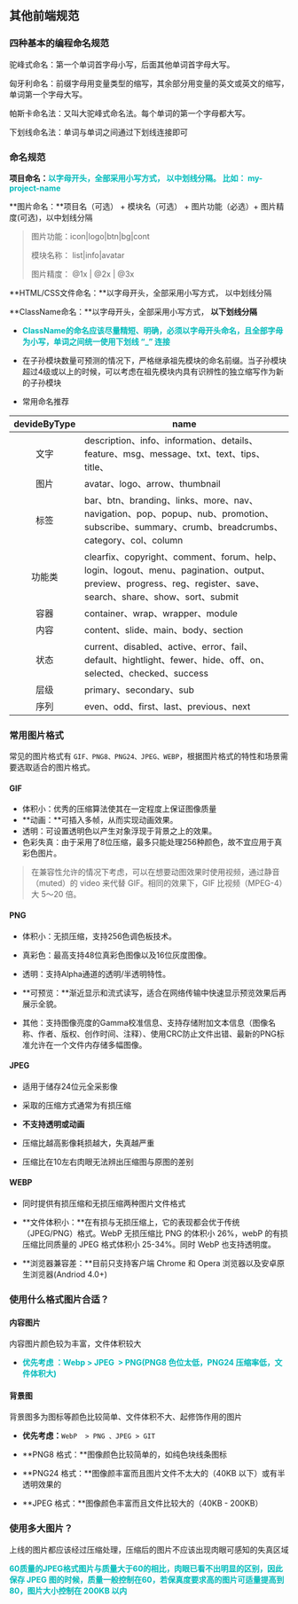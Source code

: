 ## 其他前端规范

### 四种基本的编程命名规范

驼峰式命名：第一个单词首字母小写，后面其他单词首字母大写。

匈牙利命名：前缀字母用变量类型的缩写，其余部分用变量的英文或英文的缩写，单词第一个字母大写。

帕斯卡命名法：又叫大驼峰式命名法。每个单词的第一个字母都大写。

下划线命名法：单词与单词之间通过下划线连接即可

### 命名规范

**项目命名：**<b style="color:#0bb;">以字母开头，全部采用小写方式， 以中划线分隔。 比如： my\-project\-name</b>

**图片命名：**项目名（可选） + 模块名（可选） + 图片功能（必选）+  图片精度(可选)，以中划线分隔

>  图片功能：icon|logo|btn|bg|cont
>
> 模块名称： list|info|avatar
>
> 图片精度： @1x | @2x | @3x

**HTML/CSS文件命名：**以字母开头，全部采用小写方式， 以中划线分隔

**ClassName命名：**以字母开头，全部采用小写方式， **以下划线分隔**

* <b style="color:#0bb">ClassName的命名应该尽量精短、明确，必须以字母开头命名，且全部字母为小写，单词之间统一使用下划线 “\_” 连接</b>

* 在子孙模块数量可预测的情况下，严格继承祖先模块的命名前缀。当子孙模块超过4级或以上的时候，可以考虑在祖先模块内具有识辨性的独立缩写作为新的子孙模块

* 常用命名推荐


| devideByType | name                                 |
| :--------------------: | ----------------------------------------|
| 文字 | description、info、information、details、feature、msg、message、txt、text、tips、title、 |
| 图片              | avatar、logo、arrow、thumbnail          |
| 标签                  | bar、btn、branding、links、more、nav、navigation、pop、popup、nub、promotion、subscribe、summary、crumb、breadcrumbs、category、col、column |
| 功能类 | clearfix、copyright、comment、forum、help、login、logout、menu、pagination、output、preview、progress、reg、register、save、search、share、show、sort、submit |
| 容器          | container、wrap、wrapper、module         |
| 内容            | content、slide、main、body、section                          |
| 状态           | current、disabled、active、error、fail、default、hightlight、fewer、hide、off、on、selected、checked、success |
| 层级                 | primary、secondary、sub              |
| 序列           | even、odd、first、last、previous、next |



### 常用图片格式

常见的图片格式有 `GIF、PNG8、PNG24、JPEG、WEBP`，根据图片格式的特性和场景需要选取适合的图片格式。

#### GIF

- 体积小：优秀的压缩算法使其在一定程度上保证图像质量
- **动画：**可插入多帧，从而实现动画效果。
- 透明：可设置透明色以产生对象浮现于背景之上的效果。
- 色彩失真：由于采用了8位压缩，最多只能处理256种颜色，故不宜应用于真彩色图片。

> 在兼容性允许的情况下考虑，可以在想要动图效果时使用视频，通过静音（muted）的 video 来代替 GIF。相同的效果下，GIF 比视频（MPEG-4）大 5～20 倍。

#### PNG

- 体积小：无损压缩，支持256色调色板技术。

- 真彩色：最高支持48位真彩色图像以及16位灰度图像。

- 透明：支持Alpha通道的透明/半透明特性。


- **可预览：**渐近显示和流式读写，适合在网络传输中快速显示预览效果后再展示全貌。
- 其他：支持图像亮度的Gamma校准信息、支持存储附加文本信息（图像名称、作者、版权、创作时间、注释）、使用CRC防止文件出错、最新的PNG标准允许在一个文件内存储多幅图像。

#### JPEG

- 适用于储存24位元全采影像

- 采取的压缩方式通常为有损压缩

- **不支持透明或动画**

- 压缩比越高影像耗损越大，失真越严重

- 压缩比在10左右肉眼无法辨出压缩图与原图的差别

#### WEBP

- 同时提供有损压缩和无损压缩两种图片文件格式

- **文件体积小：**在有损与无损压缩上，它的表现都会优于传统（JPEG/PNG）格式。WebP 无损压缩比 PNG 的体积小 26%，webP 的有损压缩比同质量的 JPEG 格式体积小 25-34%。同时 WebP 也支持透明度。

- **浏览器兼容差：**目前只支持客户端 Chrome 和 Opera 浏览器以及安卓原生浏览器(Andriod 4.0+)



### 使用什么格式图片合适？

#### 内容图片

内容图片颜色较为丰富，文件体积较大

* <b style="color:#0bb">优先考虑 ：Webp > JPEG  > PNG(PNG8 色位太低，PNG24 压缩率低，文件体积大)</b>

#### 背景图

背景图多为图标等颜色比较简单、文件体积不大、起修饰作用的图片

* **优先考虑：**`WebP  > PNG 、JPEG > GIT`

* **PNG8 格式：**图像颜色比较简单的，如纯色块线条图标

* **PNG24 格式：**图像颜丰富而且图片文件不太大的（40KB 以下）或有半透明效果的

* **JPEG 格式：**图像颜色丰富而且文件比较大的（40KB - 200KB）



### 使用多大图片？

上线的图片都应该经过压缩处理，压缩后的图片不应该出现肉眼可感知的失真区域

<b style="color:#0bb">60质量的JPEG格式图片与质量大于60的相比，肉眼已看不出明显的区别，因此保存 JPEG 图的时候，质量一般控制在60，若保真度要求高的图片可适量提高到 80，图片大小控制在 200KB 以内</b>


